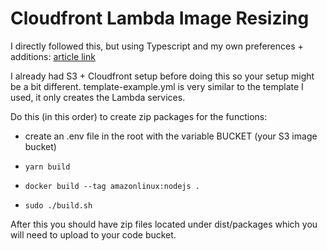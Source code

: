# Cloudfront Lambda Image Resizing

I directly followed this, but using Typescript and my own preferences + additions: [article link](https://aws.amazon.com/ko/blogs/networking-and-content-delivery/resizing-images-with-amazon-cloudfront-lambdaedge-aws-cdn-blog/)

I already had S3 + Cloudfront setup before doing this so your setup might be a bit different.
template-example.yml is very similar to the template I used, it only creates the Lambda services.

Do this (in this order) to create zip packages for the functions:

* create an .env file in the root with the variable BUCKET (your S3 image bucket)

* `yarn build`

* `docker build --tag amazonlinux:nodejs .`

* `sudo ./build.sh`

After this you should have zip files located under dist/packages which you will need to upload to your code bucket.